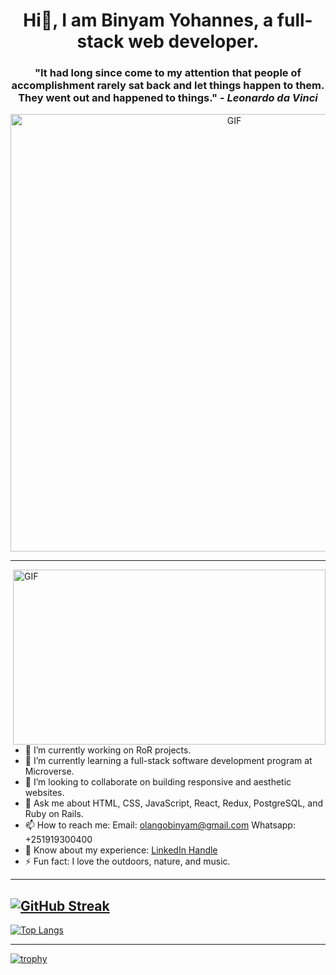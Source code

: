 <h1 align="center">Hi👋, I am Binyam Yohannes, a full-stack web developer.</h1>


<h3 align="center">"It had long since come to my attention that people of accomplishment rarely sat back and let things happen to them. They went out and happened to things." - <em>Leonardo da Vinci</em></h3>

<p align="center"><img src="https://github.com/binyamolango/binyamolango/assets/125895809/c545f87c-7c37-4c5a-ba27-cb6de862e204.gif" width="700" alt="GIF"></p>

---

<img align="right" alt="GIF" src="https://github.com/binyamolango/binyamolango/assets/125895809/e819150d-8b24-4bcf-a830-ad23330a898e.gif" width="500px" height="280px"/>

- 🔭 I’m currently working on RoR projects. 
- 🌱 I’m currently learning a full-stack software development program at Microverse. 
- 👥️ I’m looking to collaborate on building responsive and aesthetic websites.
- 💬 Ask me about HTML, CSS, JavaScript, React, Redux, PostgreSQL, and Ruby on Rails. 
- 📫 How to reach me: Email: [olangobinyam@gmail.com](mailto:olangobinyam@gmail.com) Whatsapp: +251919300400
- 📰 Know about my experience: [LinkedIn Handle](https://www.linkedin.com/in/binyamyohannes)
- ⚡ Fun fact: I love the outdoors, nature, and music.

---
[![GitHub Streak](https://streak-stats.demolab.com?user=binyamolango&theme=dark)](https://git.io/streak-stats)
---

[![Top Langs](https://github-readme-stats.vercel.app/api/top-langs/?username=binyamolango)](https://github.com/anuraghazra/github-readme-stats)

---

[![trophy](https://github-profile-trophy.vercel.app/?username=binyamolango&theme=onedark)](https://github.com/ryo-ma/github-profile-trophy)
